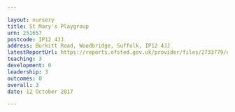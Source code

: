 ```yaml
---

layout: nursery
title: St Mary's Playgroup
urn: 251657
postcode: IP12 4JJ
address: Burkitt Road, Woodbridge, Suffolk, IP12 4JJ
latestReportUrl: https://reports.ofsted.gov.uk/provider/files/2733779/urn/251657.pdf
teaching: 3
development: 0
leadership: 3
outcomes: 0
overall: 3
date: 12 October 2017

---
```

